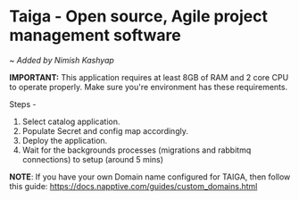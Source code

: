 # Taiga - Open source, Agile project management software

~ _Added by Nimish Kashyap_

**IMPORTANT:** This application requires at least 8GB of RAM and 2 core CPU to operate properly. Make sure you're environment has these requirements.

Steps - 

1. Select catalog application.
2. Populate Secret and config map accordingly.
3. Deploy the application.
4. Wait for the backgrounds processes (migrations and rabbitmq connections) to setup (around 5 mins)

**NOTE**: If you have your own Domain name configured for TAIGA, then follow this guide:  https://docs.napptive.com/guides/custom_domains.html